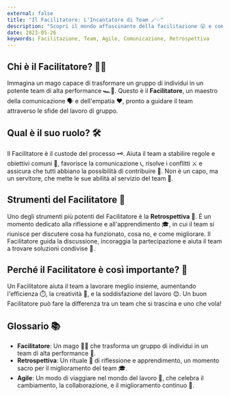 ```yaml
---
external: false
title: "Il Facilitatore: L'Incantatore di Team 🪄✨"
description: "Scopri il mondo affascinante della facilitazione 😮 e come un facilitatore può trasformare un gruppo di individui in un team di alta performance 🚀."
date: 2023-05-26
keywords: Facilitazione, Team, Agile, Comunicazione, Retrospettiva 
---
```


## Chi è il Facilitatore? 🧙‍♂️

Immagina un mago capace di trasformare un gruppo di individui in un potente team di alta performance 🏎️💨. Questo è il **Facilitatore**, un maestro della comunicazione 🗣️ e dell'empatia ❤️, pronto a guidare il team attraverso le sfide del lavoro di gruppo.

## Qual è il suo ruolo? 🛠️

Il Facilitatore è il custode del processo 🗝️. Aiuta il team a stabilire regole e obiettivi comuni 🎯, favorisce la comunicazione 📞, risolve i conflitti ⚔️ e assicura che tutti abbiano la possibilità di contribuire 🤲. Non è un capo, ma un servitore, che mette le sue abilità al servizio del team 🙏.

## Strumenti del Facilitatore 🧰

Uno degli strumenti più potenti del Facilitatore è la **Retrospettiva** 🔄. È un momento dedicato alla riflessione e all'apprendimento 🎓, in cui il team si riunisce per discutere cosa ha funzionato, cosa no, e come migliorare. Il Facilitatore guida la discussione, incoraggia la partecipazione e aiuta il team a trovare soluzioni condivise 🤔.

## Perché il Facilitatore è così importante? 🌟

Un Facilitatore aiuta il team a lavorare meglio insieme, aumentando l'efficienza ⏱️, la creatività 🎨, e la soddisfazione del lavoro 😊. Un buon Facilitatore può fare la differenza tra un team che si trascina e uno che vola!

## Glossario 📚

- **Facilitatore**: Un mago 🧙‍♂️ che trasforma un gruppo di individui in un team di alta performance 🚀.
- **Retrospettiva**: Un rituale 🔄 di riflessione e apprendimento, un momento sacro per il miglioramento del team 🎓.
- **Agile**: Un modo di viaggiare nel mondo del lavoro 💼, che celebra il cambiamento, la collaborazione, e il miglioramento continuo 🌱.

